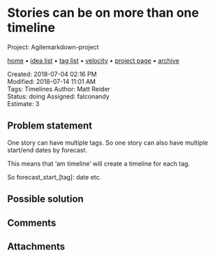 # Stories can be on more than one timeline

Project: Agilemarkdown-project

[home](../index.md) • [idea list](../ideas.md) • [tag list](../tags.md) • [velocity](../velocity.md) • [project page](../agilemarkdown-project.md) • [archive](archive.md)

Created: 2018-07-04 02:16 PM  
Modified: 2018-07-14 11:01 AM  
Tags:   Timelines
Author: Matt Reider  
Status: doing
Assigned: falconandy  
Estimate: 3  

## Problem statement

One story can have multiple tags. So one story can also have multiple start/end dates by forecast.

This means that ‘am timeline’ will create a timeline for each tag.

So forecast_start_[tag]: date etc.

## Possible solution

## Comments

## Attachments

